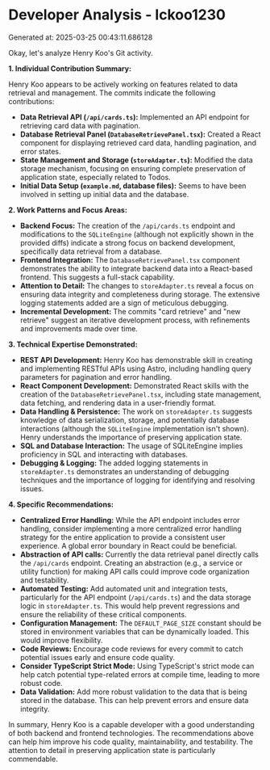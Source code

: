 # Developer Analysis - lckoo1230
Generated at: 2025-03-25 00:43:11.686128

Okay, let's analyze Henry Koo's Git activity.

**1. Individual Contribution Summary:**

Henry Koo appears to be actively working on features related to data retrieval and management. The commits indicate the following contributions:

*   **Data Retrieval API (`/api/cards.ts`):**  Implemented an API endpoint for retrieving card data with pagination.
*   **Database Retrieval Panel (`DatabaseRetrievePanel.tsx`):** Created a React component for displaying retrieved card data, handling pagination, and error states.
*   **State Management and Storage (`storeAdapter.ts`):**  Modified the data storage mechanism, focusing on ensuring complete preservation of application state, especially related to Todos.
*   **Initial Data Setup (`example.md`, database files):**  Seems to have been involved in setting up initial data and the database.

**2. Work Patterns and Focus Areas:**

*   **Backend Focus:** The creation of the `/api/cards.ts` endpoint and modifications to the `SQLiteEngine` (although not explicitly shown in the provided diffs) indicate a strong focus on backend development, specifically data retrieval from a database.
*   **Frontend Integration:** The `DatabaseRetrievePanel.tsx` component demonstrates the ability to integrate backend data into a React-based frontend.  This suggests a full-stack capability.
*   **Attention to Detail:** The changes to `storeAdapter.ts` reveal a focus on ensuring data integrity and completeness during storage.  The extensive logging statements added are a sign of meticulous debugging.
*   **Incremental Development:** The commits "card retrieve" and "new retrieve" suggest an iterative development process, with refinements and improvements made over time.

**3. Technical Expertise Demonstrated:**

*   **REST API Development:** Henry Koo has demonstrable skill in creating and implementing RESTful APIs using Astro, including handling query parameters for pagination and error handling.
*   **React Component Development:** Demonstrated React skills with the creation of the `DatabaseRetrievePanel.tsx`, including state management, data fetching, and rendering data in a user-friendly format.
*   **Data Handling & Persistence:** The work on `storeAdapter.ts` suggests knowledge of data serialization, storage, and potentially database interactions (although the `SQLiteEngine` implementation isn't shown).  Henry understands the importance of preserving application state.
*   **SQL and Database Interaction:** The usage of SQLiteEngine  implies proficiency in SQL and interacting with databases.
*   **Debugging & Logging:** The added logging statements in `storeAdapter.ts` demonstrates an understanding of debugging techniques and the importance of logging for identifying and resolving issues.

**4. Specific Recommendations:**

*   **Centralized Error Handling:** While the API endpoint includes error handling, consider implementing a more centralized error handling strategy for the entire application to provide a consistent user experience.  A global error boundary in React could be beneficial.
*   **Abstraction of API calls:**  Currently the data retrieval panel directly calls the `/api/cards` endpoint. Creating an abstraction (e.g., a service or utility function) for making API calls could improve code organization and testability.
*   **Automated Testing:** Add automated unit and integration tests, particularly for the API endpoint (`/api/cards.ts`) and the data storage logic in `storeAdapter.ts`.  This would help prevent regressions and ensure the reliability of these critical components.
*   **Configuration Management:** The `DEFAULT_PAGE_SIZE` constant should be stored in environment variables that can be dynamically loaded. This would improve flexibility.
*   **Code Reviews:** Encourage code reviews for every commit to catch potential issues early and ensure code quality.
*   **Consider TypeScript Strict Mode:** Using TypeScript's strict mode can help catch potential type-related errors at compile time, leading to more robust code.
*   **Data Validation:** Add more robust validation to the data that is being stored in the database.  This can help prevent errors and ensure data integrity.

In summary, Henry Koo is a capable developer with a good understanding of both backend and frontend technologies. The recommendations above can help him improve his code quality, maintainability, and testability. The attention to detail in preserving application state is particularly commendable.
